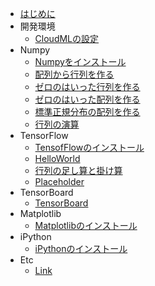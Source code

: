 
* [はじめに](README.md)
* 開発環境
	* [CloudMLの設定](cloudml.md)
* Numpy 
    * [Numpyをインストール](numpy001.md)
    * [配列から行列を作る](numpy002.md)
    * [ゼロのはいった行列を作る](numpy003.md)
    * [ゼロのはいった配列を作る](numpy004.md)
    * [標準正規分布の配列を作る](numpy005.md)
    * [行列の演算](numpy006.md)
* TensorFlow
    * [TensofFlowのインストール](tensorflow001.md)
    * [HelloWorld](tensorflow002.md)
    * [行列の足し算と掛け算](tensorflow003.md)
    * [Placeholder](tensorflow004.md)
* TensorBoard
    * [TensorBoard](tensorboard.md)
* Matplotlib
    * [Matplotlibのインストール](matplotlib.md)
* iPython
    * [iPythonのインストール](ipython.md)
* Etc
    * [Link](link.md)
